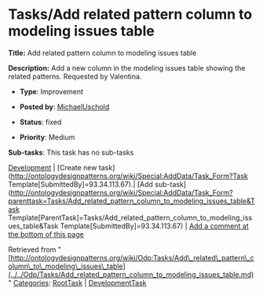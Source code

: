 #  Tasks/Add related pattern column to modeling issues table


__Title:__ Add related pattern column to modeling issues table


__Description:__ Add a new column in the modeling issues table showing the related patterns. Requested by Valentina. 


  





* __Type__: Improvement
* __Posted by__: [MichaelUschold](../../User/MichaelUschold.md "User:MichaelUschold")
* __Status__: fixed


* __Priority__: Medium




__Sub-tasks__:
This task has no sub-tasks




[Development](../../Odp/Development.md "Odp:Development") | [Create new task](http://ontologydesignpatterns.org/wiki/Special:AddData/Task_Form?Task Template[SubmittedBy]=93.34.113.67).| [Add sub-task](http://ontologydesignpatterns.org/wiki/Special:AddData/Task_Form?parenttask=Tasks/Add_related_pattern_column_to_modeling_issues_table&Task Template[ParentTask]=Tasks/Add_related_pattern_column_to_modeling_issues_table&Task Template[SubmittedBy]=93.34.113.67) | [Add a comment at the bottom of this page](../index.php@title=Odp%253AAdd_comment&target=Odp%253ATasks%252F../../Odp/Tasks/Add_related_pattern_column_to_modeling_issues_table.md#New_comment "http://ontologydesignpatterns.org/wiki/index.php?title=Odp:Add_comment&target=Odp:Tasks/Add_related_pattern_column_to_modeling_issues_table#New_comment")


Retrieved from "[http://ontologydesignpatterns.org/wiki/Odp:Tasks/Add\_related\_pattern\_column\_to\_modeling\_issues\_table](../../Odp/Tasks/Add_related_pattern_column_to_modeling_issues_table.md)"
 [Categories](http://ontologydesignpatterns.org/wiki/Special:Categories "Special:Categories"): [RootTask](../../Category/RootTask.md "Category:RootTask") | [DevelopmentTask](../../Category/DevelopmentTask.md "Category:DevelopmentTask")